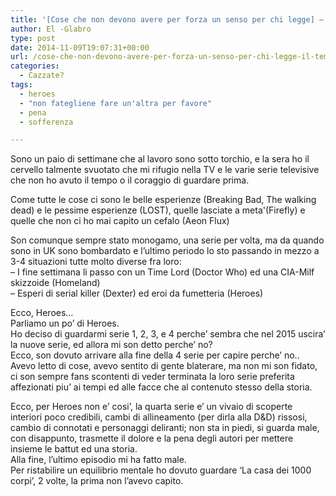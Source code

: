 ```yaml
---
title: '[Cose che non devono avere per forza un senso per chi legge] – il tempo, gli eroi e la delusione'
author: El -Glabro
type: post
date: 2014-11-09T19:07:31+00:00
url: /cose-che-non-devono-avere-per-forza-un-senso-per-chi-legge-il-tempo-gli-eroi-e-la-delusione/
categories:
  - Cazzate?
tags:
  - heroes
  - "non fategliene fare un'altra per favore"
  - pena
  - sofferenza

---
```

Sono un paio di settimane che al lavoro sono sotto torchio, e la sera ho il cervello talmente svuotato che mi rifugio nella TV e le varie serie televisive che non ho avuto il tempo o il coraggio di guardare prima.

Come tutte le cose ci sono le belle esperienze (Breaking Bad, The walking dead) e le pessime esperienze (LOST), quelle lasciate a meta'(Firefly) e quelle che non ci ho mai capito un cefalo (Aeon Flux)

Son comunque sempre stato monogamo, una serie per volta, ma da quando sono in UK sono bombardato e l&#8217;ultimo periodo lo sto passando in mezzo a 3-4 situazioni tutte molto diverse fra loro:  
&#8211; I fine settimana li passo con un Time Lord (Doctor Who) ed una CIA-Milf skizzoide (Homeland)  
&#8211; Esperi di serial killer (Dexter) ed eroi da fumetteria (Heroes)

Ecco, Heroes&#8230;  
Parliamo un po&#8217; di Heroes.  
Ho deciso di guardarmi serie 1, 2, 3, e 4 perche&#8217; sembra che nel 2015 uscira&#8217; la nuove serie, ed allora mi son detto perche&#8217; no?  
Ecco, son dovuto arrivare alla fine della 4 serie per capire perche&#8217; no..  
Avevo letto di cose, avevo sentito di gente blaterare, ma non mi son fidato, ci son sempre fans scontenti di veder terminata la loro serie preferita affezionati piu&#8217; ai tempi ed alle facce che al contenuto stesso della storia.

Ecco, per Heroes non e&#8217; cosi&#8217;, la quarta serie e&#8217; un vivaio di scoperte interiori poco credibili, cambi di allineamento (per dirla alla D&D) rissosi, cambio di connotati e personaggi deliranti; non sta in piedi, si guarda male, con disappunto, trasmette il dolore e la pena degli autori per mettere insieme le battut ed una storia.  
Alla fine, l&#8217;ultimo episodio mi ha fatto male.  
Per ristabilire un equilibrio mentale ho dovuto guardare &#8216;La casa dei 1000 corpi&#8217;, 2 volte, la prima non l&#8217;avevo capito.